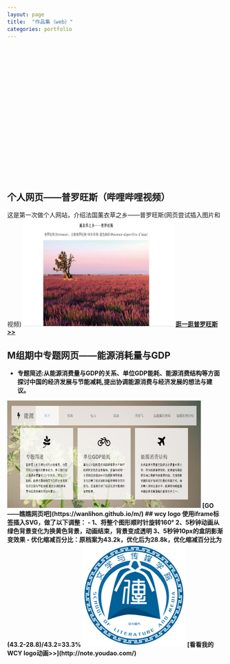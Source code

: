 ```yaml
---
layout: page
title:  "作品集（web）"
categories: portfolio
---
```

<br><br><br><br><br><br><br><br><br><br><br><br><br><br><br><br><br><br>
## 个人网页——普罗旺斯（哔哩哔哩视频）
这是第一次做个人网站，介绍法国薰衣草之乡——普罗旺斯(网页尝试插入图片和视频)
<img src="个人网页——普罗旺斯.jpg" width="350" height="250">
<b>[逛一逛普罗旺斯>>](https://winniegjx2.github.io/GJX.github.io/)  
## M组期中专题网页——能源消耗量与GDP  
   - 专题简述:从能源消费量与GDP的关系、单位GDP能耗、能源消费结构等方面探讨中国的经济发展与节能减耗,提出协调能源消费与经济发展的想法与建议。
<link rel="stylesheet" href="style.css" type="text/css">
<meta charset="UTF-8">
<img src="M组期中专题.jpg" width="450" height="250">
<b>[GO——瞧瞧网页吧](https://wanlihon.github.io/m/)
## wcy logo
使用iframe标签插入SVG，做了以下调整：
- 1、将整个图形顺时针旋转160°  2、5秒钟动画从绿色背景变化为换黄色背景，动画结束，背景变成透明 3、5秒钟10px的盒阴影渐变效果
- 优化缩减百分比：原档案为43.2k，优化后为28.8k，优化缩减百分比为(43.2-28.8)/43.2=33.3%
<link rel="stylesheet" href="style.css" type="text/css"><meta charset="UTF-8">
<img src="wcy_logo.svg" width="240" height="240" >
[看看我的WCY logo动画>>](http://note.youdao.com/)  
   

